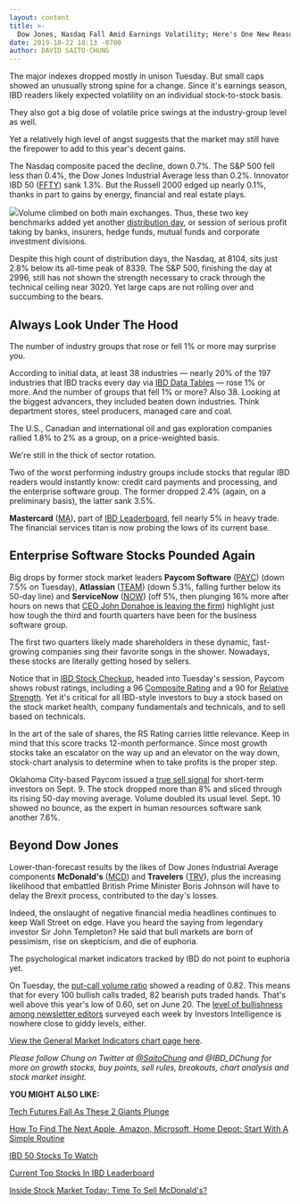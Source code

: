```yaml
---
layout: content
title: >-
  Dow Jones, Nasdaq Fall Amid Earnings Volatility; Here's One New Reason Why Stocks May Go Higher
date: 2019-10-22 18:13 -0700
author: DAVID SAITO-CHUNG
---
```






The major indexes dropped mostly in unison Tuesday. But small caps showed an unusually strong spine for a change. Since it's earnings season, IBD readers likely expected volatility on an individual stock-to-stock basis.




They also got a big dose of volatile price swings at the industry-group level as well.


Yet a relatively high level of angst suggests that the market may still have the firepower to add to this year's decent gains.


The Nasdaq composite paced the decline, down 0.7%. The S&P 500 fell less than 0.4%, the Dow Jones Industrial Average less than 0.2%. Innovator IBD 50 ([FFTY](https://research.investors.com/quote.aspx?symbol=FFTY)) sank 1.3%. But the Russell 2000 edged up nearly 0.1%, thanks in part to gains by energy, financial and real estate plays.


![](https://www.investors.com/wp-content/uploads/2019/10/MP102219-218x300.jpg)Volume climbed on both main exchanges. Thus, these two key benchmarks added yet another [distribution day](https://www.investors.com/how-to-invest/investors-corner/how-to-spot-stock-market-tops-track-the-distribution-days/), or session of serious profit taking by banks, insurers, hedge funds, mutual funds and corporate investment divisions.


Despite this high count of distribution days, the Nasdaq, at 8104, sits just 2.8% below its all-time peak of 8339. The S&P 500, finishing the day at 2996, still has not shown the strength necessary to crack through the technical ceiling near 3020. Yet large caps are not rolling over and succumbing to the bears.


Always Look Under The Hood
--------------------------


The number of industry groups that rose or fell 1% or more may surprise you.


According to initial data, at least 38 industries — nearly 20% of the 197 industries that IBD tracks every day via [IBD Data Tables](https://www.investors.com/ibd-data-tables/) — rose 1% or more. And the number of groups that fell 1% or more? Also 38. Looking at the biggest advancers, they included beaten down industries. Think department stores, steel producers, managed care and coal.



The U.S., Canadian and international oil and gas exploration companies rallied 1.8% to 2% as a group, on a price-weighted basis.


We're still in the thick of sector rotation.


Two of the worst performing industry groups include stocks that regular IBD readers would instantly know: credit card payments and processing, and the enterprise software group. The former dropped 2.4% (again, on a preliminary basis), the latter sank 3.5%.


**Mastercard** ([MA](https://research.investors.com/quote.aspx?symbol=MA)), part of [IBD Leaderboard](https://leaderboard.investors.com/#/leaders/leaders), fell nearly 5% in heavy trade. The financial services titan is now probing the lows of its current base.


Enterprise Software Stocks Pounded Again
----------------------------------------


Big drops by former stock market leaders **Paycom Software** ([PAYC](https://research.investors.com/quote.aspx?symbol=PAYC)) (down 7.5% on Tuesday), **Atlassian** ([TEAM](https://research.investors.com/quote.aspx?symbol=TEAM)) (down 5.3%, falling further below its 50-day line) and **ServiceNow** ([NOW](https://research.investors.com/quote.aspx?symbol=NOW)) (off 5%, then plunging 16% more after hours on news that [CEO John Donahoe is leaving the firm](https://www.investors.com/news/technology/servicenow-stock-plunges-donahoe-ceo-nike/)) highlight just how tough the third and fourth quarters have been for the business software group.


The first two quarters likely made shareholders in these dynamic, fast-growing companies sing their favorite songs in the shower. Nowadays, these stocks are literally getting hosed by sellers.


Notice that in [IBD Stock Checkup](https://research.investors.com/stock-checkup/nyse-paycom-software-inc-payc.aspx), headed into Tuesday's session, Paycom shows robust ratings, including a 96 [Composite Rating](https://www.investors.com/how-to-invest/investors-corner/how-to-research-growth-stocks/) and a 90 for [Relative Strength](https://www.investors.com/how-to-invest/investors-corner/relative-strength-rating-stock-chart-analysis-helps-pick-outstanding-growth-stocks/). Yet it's critical for all IBD-style investors to buy a stock based on the stock market health, company fundamentals and technicals, and to sell based on technicals.


In the art of the sale of shares, the RS Rating carries little relevance. Keep in mind that this score tracks 12-month performance. Since most growth stocks take an escalator on the way up and an elevator on the way down, stock-chart analysis to determine when to take profits is the proper step.



Oklahoma City-based Paycom issued a [true sell signal](https://www.investors.com/how-to-invest/investors-corner/when-to-sell-stocks-big-break-below-50-day-line-can-mark-end-of-a-huge-run/) for short-term investors on Sept. 9. The stock dropped more than 8% and sliced through its rising 50-day moving average. Volume doubled its usual level. Sept. 10 showed no bounce, as the expert in human resources software sank another 7.6%.


Beyond Dow Jones
----------------


Lower-than-forecast results by the likes of Dow Jones Industrial Average components **McDonald's** ([MCD](https://research.investors.com/quote.aspx?symbol=MCD)) and **Travelers** ([TRV](https://research.investors.com/quote.aspx?symbol=TRV)), plus the increasing likelihood that embattled British Prime Minister Boris Johnson will have to delay the Brexit process, contributed to the day's losses.


Indeed, the onslaught of negative financial media headlines continues to keep Wall Street on edge. Have you heard the saying from legendary investor Sir John Templeton? He said that bull markets are born of pessimism, rise on skepticism, and die of euphoria.


The psychological market indicators tracked by IBD do not point to euphoria yet.


On Tuesday, the [put-call volume ratio](https://research.investors.com/psychological-market-indicators/chart?type=putcall) showed a reading of 0.82. This means that for every 100 bullish calls traded, 82 bearish puts traded hands. That's well above this year's low of 0.60, set on June 20. The [level of bullishness among newsletter editors](https://research.investors.com/psychological-market-indicators/chart?type=bullsbears) surveyed each week by Investors Intelligence is nowhere close to giddy levels, either.


[View the General Market Indicators chart page here](https://www.investors.com/wp-content/uploads/2019/10/IBD2210152837GMI2.pdf).


*Please follow Chung on Twitter at [@SaitoChung](https://twitter.com/SaitoChung) and @IBD\_DChung for more on growth stocks, buy points, sell rules, breakouts, chart analysis and stock market insight.*


**YOU MIGHT ALSO LIKE:**


[Tech Futures Fall As These 2 Giants Plunge](https://www.investors.com/market-trend/stock-market-today/dow-jones-futures-nike-ceo-servicenow-chipotle-earnings-snap-texas-instruments/)


[How To Find The Next Apple, Amazon, Microsoft, Home Depot: Start With A Simple Routine](http://www.investors.com/how-to-invest/how-to-invest-in-the-stock-market-start-with-a-simple-routine/)


[IBD 50 Stocks To Watch](https://www.investors.com/research/ibd-50-growth-stocks-to-watch/)


[Current Top Stocks In IBD Leaderboard](https://www.investors.com/product/leaderboard/?artProdLink=Leaderboard)


[Inside Stock Market Today: Time To Sell McDonald's?](https://www.investors.com/market-trend/stock-market-today/dow-jones-up-mixed-action-blue-chip-stocks-is-it-time-to-sell-mcdonalds-stock/)




